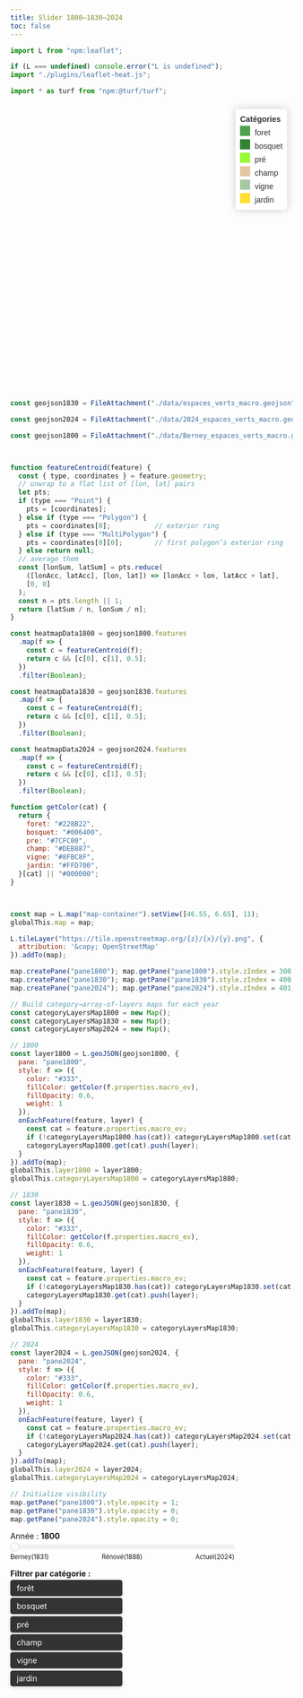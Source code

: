 ```yaml
---
title: Slider 1800–1830–2024
toc: false
---
```


```js
import L from "npm:leaflet";
```


```js
if (L === undefined) console.error("L is undefined");
import "./plugins/leaflet-heat.js";
```

```js
import * as turf from "npm:@turf/turf";
```

<div id="map-container" style="height: 500px; margin: 1em 0 2em 0; position: relative;">
  <!-- Leaflet will draw the map here -->

  <div class="legend">
    <strong>Catégories</strong><br>
    <i style="background:#228B22"></i> foret<br>
    <i style="background:#006400"></i> bosquet<br>
    <i style="background:#7CFC00"></i> pré<br>
    <i style="background:#DEB887"></i> champ<br>
    <i style="background:#8FBC8F"></i> vigne<br>
    <i style="background:#FFD700"></i> jardin
  </div>
</div>

<style>
  .legend {
    /* your existing styles… */
    background: white;
    padding: 6px 8px;
    font: 14px Arial, sans-serif;
    box-shadow: 0 0 15px rgba(0, 0, 0, 0.2);
    border-radius: 5px;
    line-height: 24px;
    color: #333;

    /* NEW */
    position: absolute;
    top: 10px;
    right: 10px;
    z-index: 1000;
  }

  .legend i {
    width: 18px;
    height: 18px;
    float: left;
    margin-right: 8px;
    opacity: 0.8;
    display: inline-block;
  }
</style>



```js
const geojson1830 = FileAttachment("./data/espaces_verts_macro.geojson").json();
```

```js
const geojson2024 = FileAttachment("./data/2024_espaces_verts_macro.geojson").json();
```

```js
const geojson1800 = FileAttachment("./data/Berney_espaces_verts_macro.geojson").json();
```


```js

```

```js

```

```js
function featureCentroid(feature) {
  const { type, coordinates } = feature.geometry;
  // unwrap to a flat list of [lon, lat] pairs
  let pts;
  if (type === "Point") {
    pts = [coordinates];
  } else if (type === "Polygon") {
    pts = coordinates[0];           // exterior ring
  } else if (type === "MultiPolygon") {
    pts = coordinates[0][0];        // first polygon’s exterior ring
  } else return null;
  // average them
  const [lonSum, latSum] = pts.reduce(
    ([lonAcc, latAcc], [lon, lat]) => [lonAcc + lon, latAcc + lat],
    [0, 0]
  );
  const n = pts.length || 1;
  return [latSum / n, lonSum / n];
}

const heatmapData1800 = geojson1800.features
  .map(f => {
    const c = featureCentroid(f);
    return c && [c[0], c[1], 0.5];
  })
  .filter(Boolean);

const heatmapData1830 = geojson1830.features
  .map(f => {
    const c = featureCentroid(f);
    return c && [c[0], c[1], 0.5];
  })
  .filter(Boolean);

const heatmapData2024 = geojson2024.features
  .map(f => {
    const c = featureCentroid(f);
    return c && [c[0], c[1], 0.5];
  })
  .filter(Boolean);

```




```js
function getColor(cat) {
  return {
    foret: "#228B22",
    bosquet: "#006400",
    pre: "#7CFC00",
    champ: "#DEB887",
    vigne: "#8FBC8F",
    jardin: "#FFD700",
  }[cat] || "#000000";
}



const map = L.map("map-container").setView([46.55, 6.65], 11);
globalThis.map = map;

L.tileLayer("https://tile.openstreetmap.org/{z}/{x}/{y}.png", {
  attribution: '&copy; OpenStreetMap'
}).addTo(map);

map.createPane("pane1800"); map.getPane("pane1800").style.zIndex = 300;
map.createPane("pane1830"); map.getPane("pane1830").style.zIndex = 400;
map.createPane("pane2024"); map.getPane("pane2024").style.zIndex = 401;

// Build category→array-of-layers maps for each year
const categoryLayersMap1800 = new Map();
const categoryLayersMap1830 = new Map();
const categoryLayersMap2024 = new Map();

// 1800
const layer1800 = L.geoJSON(geojson1800, {
  pane: "pane1800",
  style: f => ({
    color: "#333",
    fillColor: getColor(f.properties.macro_ev),
    fillOpacity: 0.6,
    weight: 1
  }),
  onEachFeature(feature, layer) {
    const cat = feature.properties.macro_ev;
    if (!categoryLayersMap1800.has(cat)) categoryLayersMap1800.set(cat, []);
    categoryLayersMap1800.get(cat).push(layer);
  }
}).addTo(map);
globalThis.layer1800 = layer1800;
globalThis.categoryLayersMap1800 = categoryLayersMap1800;

// 1830
const layer1830 = L.geoJSON(geojson1830, {
  pane: "pane1830",
  style: f => ({
    color: "#333",
    fillColor: getColor(f.properties.macro_ev),
    fillOpacity: 0.6,
    weight: 1
  }),
  onEachFeature(feature, layer) {
    const cat = feature.properties.macro_ev;
    if (!categoryLayersMap1830.has(cat)) categoryLayersMap1830.set(cat, []);
    categoryLayersMap1830.get(cat).push(layer);
  }
}).addTo(map);
globalThis.layer1830 = layer1830;
globalThis.categoryLayersMap1830 = categoryLayersMap1830;

// 2024
const layer2024 = L.geoJSON(geojson2024, {
  pane: "pane2024",
  style: f => ({
    color: "#333",
    fillColor: getColor(f.properties.macro_ev),
    fillOpacity: 0.6,
    weight: 1
  }),
  onEachFeature(feature, layer) {
    const cat = feature.properties.macro_ev;
    if (!categoryLayersMap2024.has(cat)) categoryLayersMap2024.set(cat, []);
    categoryLayersMap2024.get(cat).push(layer);
  }
}).addTo(map);
globalThis.layer2024 = layer2024;
globalThis.categoryLayersMap2024 = categoryLayersMap2024;

// Initialize visibility
map.getPane("pane1800").style.opacity = 1;
map.getPane("pane1830").style.opacity = 0;
map.getPane("pane2024").style.opacity = 0;
```


<!-- 1️⃣ STYLES FOR SLIDER & FILTER BUTTONS -->
<style>
  /* — Slider styles — */
  #time-slider {
    -webkit-appearance: none;
    appearance: none;
    width: 100%;
    max-width: 400px;
    height: 8px;
    border-radius: 4px;
    background: #f0f0f0;
    outline: none;
    margin: 0.5em 0;
    cursor: pointer;
    transition: background 0.2s ease;
  }
  #time-slider:hover {
    background: #e0e0e0;
  }
  #time-slider::-webkit-slider-runnable-track {
    height: 8px;
    border-radius: 4px;
    background: #f0f0f0;
  }
  #time-slider::-webkit-slider-thumb {
    -webkit-appearance: none;
    width: 16px;
    height: 16px;
    border-radius: 50%;
    background: #fafafa;
    border: 1px solid #ddd;
    box-shadow: 0 1px 2px rgba(0,0,0,0.05);
    transition: background 0.2s ease, box-shadow 0.2s ease;
    margin-top: -4px;
  }
  #time-slider::-webkit-slider-thumb:hover {
    background: #fafafb;
    box-shadow: 0 2px 4px rgba(0,0,0,0.1);
  }
  #time-slider:active::-webkit-slider-thumb {
    background: #333;
    border-color: #333;
  }
  #time-slider::-moz-range-track {
    height: 8px;
    border-radius: 4px;
    background: #f0f0f0;
  }
  #time-slider::-moz-range-thumb {
    width: 16px;
    height: 16px;
    border-radius: 50%;
    background: #fafafa;
    border: 1px solid #ddd;
    box-shadow: 0 1px 2px rgba(0,0,0,0.05);
    transition: background 0.2s ease, box-shadow 0.2s ease;
  }
  #time-slider::-moz-range-thumb:hover {
    background: #fafafb;
    box-shadow: 0 2px 4px rgba(0,0,0,0.1);
  }
  #time-slider:active::-moz-range-thumb {
    background: #333;
    border-color: #333;
  }
  #time-slider::-ms-track {
    width: 100%;
    height: 8px;
    background: transparent;
    border-color: transparent;
    color: transparent;
  }
  #time-slider::-ms-fill-lower,
  #time-slider::-ms-fill-upper {
    background: #f0f0f0;
    border-radius: 4px;
  }
  #time-slider::-ms-thumb {
    width: 16px;
    height: 16px;
    border-radius: 50%;
    background: #fafafa;
    border: 1px solid #ddd;
    box-shadow: 0 1px 2px rgba(0,0,0,0.05);
    transition: background 0.2s ease, box-shadow 0.2s ease;
  }
  #time-slider:active::-ms-thumb {
    background: #333;
    border-color: #333;
  }

  /* — Filter buttons styles — */
  #macro-filter {
    display: flex;
    flex-direction: column;
    gap: 0.25em;
    margin: 1em 0;
    max-width: 200px;
  }
  #macro-filter input[type=checkbox] {
    display: none;
  }
  #macro-filter label {
    display: block;
    background: #fafafa;
    color: #444;
    border: 1px solid #ddd;
    border-radius: 4px;
    padding: 0.35em 0.75em;
    cursor: pointer;
    transition: background 0.2s, box-shadow 0.2s;
    box-shadow: 0 1px 2px rgba(0,0,0,0.05);
  }
  #macro-filter label:hover {
    background: #f0f0f0;
    box-shadow: 0 2px 4px rgba(0,0,0,0.1);
  }
  #macro-filter label:has(input:checked) {
    background: #333;
    color: #fff;
    border-color: #333;
    box-shadow: 0 2px 6px rgba(0,0,0,0.15);
  }
</style>

<!-- 2️⃣ SLIDER HTML & SCRIPT -->
<label for="time-slider">
  Année : <strong id="time-value">1800</strong>
</label><br>
<input
  id="time-slider"
  type="range"
  min="0" max="2" step="0.01" value="0"
>
<div style="display:flex; justify-content:space-between; font-size:0.8em; max-width:400px;">
  <span>Berney(1831)</span><span>Rénové(1888)</span><span>Actuel(2024)</span>
</div>

<script>
  const slider = document.getElementById("time-slider");
  const output = document.getElementById("time-value");
  function updateOpacity() {
    const t = +slider.value;
    let o1800=0, o1830=0, o2024=0;
    if (t <= 1) {
      o1800 = 1 - t; o1830 = t; o2024 = 0;
      output.textContent = "1831 – 1888";
    } else {
      const u = t - 1;
      o1800 = 0; o1830 = 1 - u; o2024 = u;
      output.textContent = "1888 – 2024";
    }
    map.getPane("pane1800").style.opacity = o1800;
    map.getPane("pane1830").style.opacity = o1830;
    map.getPane("pane2024").style.opacity = o2024;
  }
  slider.addEventListener("input", updateOpacity);
  updateOpacity();
</script>

<!-- 3️⃣ FILTER HTML & SCRIPT -->
<div id="macro-filter">
  <strong>Filtrer par catégorie :</strong>
  <label><input type="checkbox" value="foret"   checked> forêt</label>
  <label><input type="checkbox" value="bosquet" checked> bosquet</label>
  <label><input type="checkbox" value="pre"     checked> pré</label>
  <label><input type="checkbox" value="champ"   checked> champ</label>
  <label><input type="checkbox" value="vigne"   checked> vigne</label>
  <label><input type="checkbox" value="jardin"  checked> jardin</label>
</div>

<script>
  const boxes = Array.from(document.querySelectorAll("#macro-filter input"));
  function applyMacroFilter() {
    const allowed = boxes.filter(cb => cb.checked).map(cb => cb.value);
    [[layer1800, categoryLayersMap1800],
     [layer1830, categoryLayersMap1830],
     [layer2024, categoryLayersMap2024]]
    .forEach(([layer, catMap]) => {
      layer.clearLayers();
      allowed.forEach(cat =>
        (catMap.get(cat) || []).forEach(f => layer.addLayer(f))
      );
    });
  }
  boxes.forEach(cb => cb.addEventListener("change", applyMacroFilter));
  applyMacroFilter();
</script>
